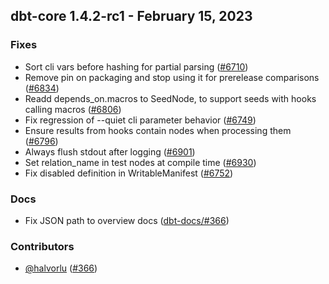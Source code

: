 ## dbt-core 1.4.2-rc1 - February 15, 2023

### Fixes

- Sort cli vars before hashing for partial parsing ([#6710](https://github.com/dbt-labs/dbt-core/issues/6710))
- Remove pin on packaging and stop using it for prerelease comparisons ([#6834](https://github.com/dbt-labs/dbt-core/issues/6834))
- Readd depends_on.macros to SeedNode, to support seeds with hooks calling macros ([#6806](https://github.com/dbt-labs/dbt-core/issues/6806))
- Fix regression of --quiet cli parameter behavior ([#6749](https://github.com/dbt-labs/dbt-core/issues/6749))
- Ensure results from hooks contain nodes when processing them ([#6796](https://github.com/dbt-labs/dbt-core/issues/6796))
- Always flush stdout after logging ([#6901](https://github.com/dbt-labs/dbt-core/issues/6901))
- Set relation_name in test nodes at compile time ([#6930](https://github.com/dbt-labs/dbt-core/issues/6930))
- Fix disabled definition in WritableManifest ([#6752](https://github.com/dbt-labs/dbt-core/issues/6752))

### Docs

- Fix JSON path to overview docs ([dbt-docs/#366](https://github.com/dbt-labs/dbt-docs/issues/366))

### Contributors
- [@halvorlu](https://github.com/halvorlu) ([#366](https://github.com/dbt-labs/dbt-core/issues/366))
